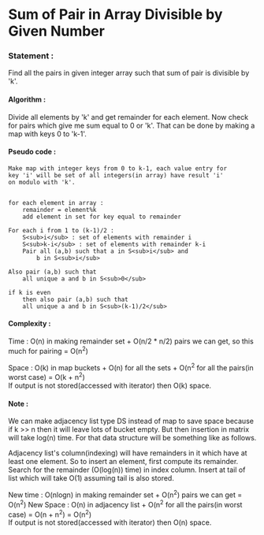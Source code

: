 Sum of Pair in Array Divisible by Given Number
==============================================

<h3>
Statement : 
</h3>
Find all the pairs in given integer array such that sum of pair is divisible by 'k'.

<h4>
Algorithm :
</h4>
Divide all elements by 'k' and get remainder for each element. 
Now check for pairs which give me sum equal to 0 or 'k'.
That can be done by making a map with keys 0 to 'k-1'.

<h4>
Pseudo code :
</h4>

```
Make map with integer keys from 0 to k-1, each value entry for 
key 'i' will be set of all integers(in array) have result 'i' 
on modulo with 'k'.


for each element in array :
	remainder = element%k
	add element in set for key equal to remainder
	
For each i from 1 to (k-1)/2 :
    S<sub>i</sub> : set of elements with remainder i
    S<sub>k-i</sub> : set of elements with remainder k-i
    Pair all (a,b) such that a in S<sub>i</sub> and
		b in S<sub>i</sub>

Also pair (a,b) such that
	all unique a and b in S<sub>0</sub>
	
if k is even
	then also pair (a,b) such that
	all unique a and b in S<sub>(k-1)/2</sub>
```

<h4>
Complexity :
</h4>
Time : O(n) in making remainder set + O(n/2 * n/2) pairs we can get, so this much for pairing
	= O(n<sup>2</sup>)

Space : O(k) in map buckets + O(n) for all the sets + O(n<sup>2</sup> for all the pairs(in worst case) = O(k + n<sup>2</sup>)<br>
If output is not stored(accessed with iterator) then O(k) space.

<h4>
Note :
</h4>
We can make adjacency list type DS instead of map to save space because if k >> n
then it will leave lots of bucket empty. But then insertion in matrix will take log(n) time.
For that data structure will be something like as follows. <br>

Adjacency list's column(indexing) will have remainders in it which have at least one element.
So to insert an element, first compute its remainder. Search for the remainder (O(log(n)) time) in index column.
Insert at tail of list which will take O(1) assuming tail is also stored.

New time : O(nlogn) in making remainder set + O(n<sup>2</sup>) pairs we can get = O(n<sup>2</sup>)
New Space : O(n) in adjacency list + O(n<sup>2</sup> for all the pairs(in worst case) = O(n + n<sup>2</sup>) = O(n<sup>2</sup>)<br>
If output is not stored(accessed with iterator) then O(n) space.
